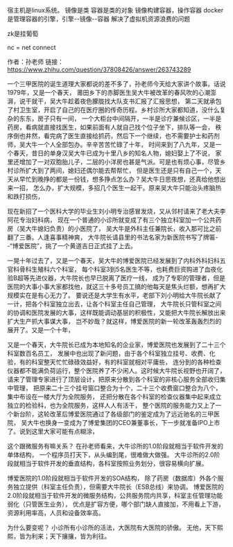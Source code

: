 宿主机是linux系统。
镜像是类
容器是类的对象
镜像构建容器，操作容器
docker是管理容器的引擎，引擎--镜像--容器
解决了虚拟机资源浪费的问题



zk是挂葡萄

nc = net connect


作者：孙老师
链接：https://www.zhihu.com/question/37808426/answer/263743289

一个三甲医院的诞生道理大家都说的差不多了，孙老师今天给大家讲个故事。话说1979年，又是一个春天，
莆田乡下的赤脚医生吴大牛被改革的春风吹的心潮澎湃，说干就干，吴大牛趁着夜色朦胧找大队支书汇报了汇报思想，
第二天就承包了村卫生室，开启了自己的在医疗圈的传奇历程。乡村诊所大家都知道，没什么复杂的东东，房子只有一间，
一个大柜台中间隔开，一半是诊疗兼候诊区，一半是药房，看病就直接找医生，如果前面有人就自己找个位子坐下，排队等一会，
秩序倒也井然，看完病了医生直接给抓药，然后下一个继续，也不需要护士和药剂师，吴大牛一个人全部包办。辛辛苦苦忙碌了十年，
时间来到了八九年，又是一个春天，昔日的单身汉吴大牛已成为十里八乡的知名人物，媳妇娶上了不说，
家里还增加了一对双胞胎儿子，二层的小洋房也甚是气派。可是也有烦心事，尽管乡村诊所扩大到了两间，媳妇还偶尔能去帮帮忙，
但是医生还是只有自己一个，天天从早忙到晚挣的都是一份钱，想多挣点怎么办？吴大牛日思夜想，还真给他想出来一招，
怎么办，扩大规模，多招几个医生一起干。原来吴大牛只能治头疼脑热和跌打损伤，

现在新招了一个医科大学的毕业生刘小明专治感冒发烧，又从邻村请来了老大夫李阿花专治妇科病，
现在一个普通的小诊所就变成了有三个独立科室加一个公共药房（吴大牛媳妇负责）的小医院了，
吴大牛是外科主任兼院长，收入那可比之前翻了三番。人逢喜事精神爽，
大牛院长请县里的书法名家为新医院书写了牌匾--“博爱医院”，挑了一个黄道吉日正式挂了上去。

一晃十年过去了，又是一个春天，吴大牛的博爱医院已经发展到了内科外科妇科五官科骨科生殖科六个科室，
每个科室3到5名医生不等，也耗费巨资购进了血夜化验B超等先进仪器，大牛院长也早已脱离了医疗一线，
成为了专职的管理者，但是医院的大事小事大家都找他，就这三十多号员工搞的他每天是焦头烂额，想再扩大规模实在是有心无力了。
要说还是大学生有水平，老部下刘小明给大牛院长献了一计，把各个科室独立出去，让各个科室主任自己管理，
大牛院长只管科室之间的协调和医院发展的大事，这样既能调动基层的积极性，又能把大牛院长解放出来扩大生产抓大事谋大事，
岂不妙哉？就这样，博爱医院的新一轮改革轰轰烈烈的展开了。又是一个十年，

又是一个春天，大牛院长已成为本地知名的企业家，博爱医院也发展到了二十三个科室数百名员工，
发展中也出现了新问题，由于各个科室独立挂号、收费、化验，有的科室整天忙忙碌碌效益好，有的科室就相对平庸些，
连分到的各种检查仪器都不能满负荷运行，整个医院养了不少闲人。这时候大牛院长视野也开阔了，
请来了管理专家进行了顶层设计，把原来分散到各个科室的非核心服务全部收归集中管理，
把原来二十三个挂号窗口整合为十个，二十三个收费窗口整合为八个，集中布设在一楼大厅为全院服务，
还把分散在各个科室的检查仪器集中起来成立独立的检验科，也为全院服务，这样人人有活干，
整个医院的服务能力又上了一个新台阶，这轮改革后博爱医院通过了各级部门的鉴定成为了远近驰名的三甲医院，
吴大牛也换身一变成为了博爱集团的CEO兼董事长，下一步就准备IPO上市了。说到这里大家可能有点糊涂，

这个跟微服务有嘛关系？
在孙老师看来，大牛诊所的1.0阶段就相当于软件开发的单体结构，
一个程序员打天下，从头编到尾，很难做大做强。
大牛诊所的2.0阶段就相当于软件开发的垂直结构，各科室按照业务划分，很容易横向扩展。

博爱医院的1.0阶段就相当于软件开发的SOA结构，
除了药房（数据库）外各个服务独立提供（科室主任负责），但需要大牛院长（ESB总线）来协调。
博爱医院的2.0阶段就相当于软件开发的微服务结构，公共服务院内共享，科室主任管理功能弱化（只管医生业务），
优点是扩容方便，哪个部门缺人直接加，不用看上下游，资源利用率高，人员和设备效率高。

为什么要变呢？
小诊所有小诊所的活法，大医院有大医院的骄傲。
无他，天下熙熙，皆为利来；天下攘攘，皆为利往。
